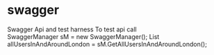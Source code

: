 # swagger
Swagger Api and test harness
To test api call  
SwaggerManager sM = new SwaggerManager();
List<User> allUsersInAndAroundLondon = sM.GetAllUsersInAndAroundLondon();
